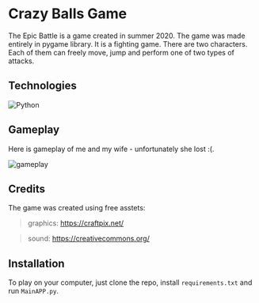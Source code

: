 # Crazy Balls Game

The Epic Battle is a game created in summer 2020. The game was made entirely in pygame library.
It is a fighting game. There are two characters. Each of them can freely move, jump and perform one of two types of attacks.

## Technologies

![Python](https://img.shields.io/badge/python-3670A0?style=for-the-badge&logo=python&logoColor=ffdd54)

## Gameplay

Here is gameplay of me and my wife - unfortunately she lost :(.

![gameplay](https://github.com/Propsowicz/Epic-Battle/blob/main/pictures/gameplay.gif?raw=true)

## Credits

The game was created using free asstets:

>graphics: https://craftpix.net/

>sound: https://creativecommons.org/

## Installation

To play on your computer, just clone the repo, install ```requirements.txt``` and run ```MainAPP.py```.
